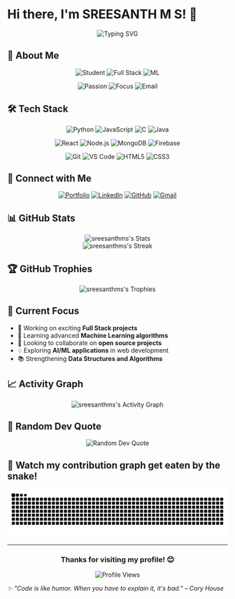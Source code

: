 # Hi there, I'm SREESANTH M S! 👋

<div align="center">
  <img src="https://readme-typing-svg.herokuapp.com?font=Fira+Code&pause=1000&color=36BCF7&width=435&lines=Full+Stack+Developer;Machine+Learning+Enthusiast;CS+BTech+Student;Always+Learning+New+Things!" alt="Typing SVG" />
</div>

## 🚀 About Me

<div align="center">

![Student](https://img.shields.io/badge/CS_BTech-Student-blue?style=for-the-badge&logo=graduation-cap&logoColor=white)
![Full Stack](https://img.shields.io/badge/Full_Stack-Developer-green?style=for-the-badge&logo=code&logoColor=white)
![ML](https://img.shields.io/badge/Machine_Learning-Enthusiast-orange?style=for-the-badge&logo=brain&logoColor=white)

![Passion](https://img.shields.io/badge/Passion-Web_Development-red?style=for-the-badge&logo=heart&logoColor=white)
![Focus](https://img.shields.io/badge/Focus-AI/ML-purple?style=for-the-badge&logo=robot&logoColor=white)
![Email](https://img.shields.io/badge/Email-sreesanthms2005@gmail.com-D14836?style=for-the-badge&logo=gmail&logoColor=white)

</div>

## 🛠️ Tech Stack

<div align="center">

![Python](https://img.shields.io/badge/Python-3776AB?style=for-the-badge&logo=python&logoColor=white)
![JavaScript](https://img.shields.io/badge/JavaScript-F7DF1E?style=for-the-badge&logo=javascript&logoColor=black)
![C](https://img.shields.io/badge/C-00599C?style=for-the-badge&logo=c&logoColor=white)
![Java](https://img.shields.io/badge/Java-ED8B00?style=for-the-badge&logo=java&logoColor=white)

![React](https://img.shields.io/badge/React-20232A?style=for-the-badge&logo=react&logoColor=61DAFB)
![Node.js](https://img.shields.io/badge/Node.js-43853D?style=for-the-badge&logo=node.js&logoColor=white)
![MongoDB](https://img.shields.io/badge/MongoDB-4EA94B?style=for-the-badge&logo=mongodb&logoColor=white)
![Firebase](https://img.shields.io/badge/Firebase-039BE5?style=for-the-badge&logo=Firebase&logoColor=white)

![Git](https://img.shields.io/badge/Git-F05032?style=for-the-badge&logo=git&logoColor=white)
![VS Code](https://img.shields.io/badge/VS_Code-0078D4?style=for-the-badge&logo=visual%20studio%20code&logoColor=white)
![HTML5](https://img.shields.io/badge/HTML5-E34F26?style=for-the-badge&logo=html5&logoColor=white)
![CSS3](https://img.shields.io/badge/CSS3-1572B6?style=for-the-badge&logo=css3&logoColor=white)

</div>

## 🤝 Connect with Me

<div align="center">

[![Portfolio](https://img.shields.io/badge/Portfolio-FF5722?style=for-the-badge&logo=todoist&logoColor=white)](https://sreesanthms.netlify.app/)
[![LinkedIn](https://img.shields.io/badge/LinkedIn-0077B5?style=for-the-badge&logo=linkedin&logoColor=white)](https://linkedin.com/in/sreesanth-m-s)
[![GitHub](https://img.shields.io/badge/GitHub-100000?style=for-the-badge&logo=github&logoColor=white)](https://github.com/sreesanthms)
[![Gmail](https://img.shields.io/badge/Gmail-D14836?style=for-the-badge&logo=gmail&logoColor=white)](mailto:sreesanthms2005@gmail.com)

</div>

## 📊 GitHub Stats

<div align="center">
  <img src="https://github-readme-stats.vercel.app/api?username=sreesanthms&theme=tokyonight&show_icons=true&hide_border=true&count_private=true" alt="sreesanthms's Stats" height="180">
</div>

<div align="center">
  <img src="https://github-readme-streak-stats.herokuapp.com/?user=sreesanthms&theme=tokyonight&hide_border=true" alt="sreesanthms's Streak" />
</div>

## 🏆 GitHub Trophies
<div align="center">
  <img src="https://github-profile-trophy.vercel.app/?username=sreesanthms&theme=tokyonight&no-frame=true&no-bg=true&row=1&column=6" alt="sreesanthms's Trophies" />
</div>

## 🌱 Current Focus

- 🔭 Working on exciting **Full Stack projects**
- 🌱 Learning advanced **Machine Learning algorithms**
- 👯 Looking to collaborate on **open source projects**
- 💡 Exploring **AI/ML applications** in web development
- 📚 Strengthening **Data Structures and Algorithms**

## 📈 Activity Graph
<div align="center">
  <img src="https://github-readme-activity-graph.vercel.app/graph?username=sreesanthms&theme=tokyo-night&hide_border=true" alt="sreesanthms's Activity Graph" />
</div>

## 💭 Random Dev Quote
<div align="center">
  <img src="https://quotes-github-readme.vercel.app/api?type=horizontal&theme=tokyonight" alt="Random Dev Quote" />
</div>

## 🐍 Watch my contribution graph get eaten by the snake!

<div align="center">
  <img src="https://raw.githubusercontent.com/sreesanthms/sreesanthms/output/github-contribution-grid-snake.svg" alt="Snake eating my contributions" />
</div>

---

<div align="center">
  
  ### Thanks for visiting my profile! 😊
  
  ![Profile Views](https://komarev.com/ghpvc/?username=sreesanthms&label=Profile%20views&color=0e75b6&style=flat)
  
</div>

*✨ "Code is like humor. When you have to explain it, it's bad." – Cory House*
